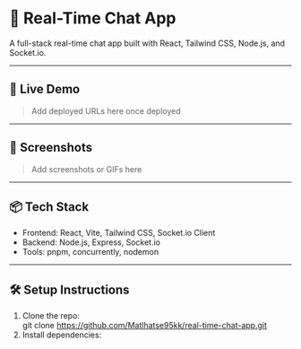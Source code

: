 # 💬 Real-Time Chat App

A full-stack real-time chat app built with React, Tailwind CSS, Node.js, and Socket.io.

---

## 🚀 Live Demo

> Add deployed URLs here once deployed

---

## 📸 Screenshots

> Add screenshots or GIFs here

---
## 📦 Tech Stack

- Frontend: React, Vite, Tailwind CSS, Socket.io Client  
- Backend: Node.js, Express, Socket.io  
- Tools: pnpm, concurrently, nodemon  

---

## 🛠 Setup Instructions

1. Clone the repo:  
   git clone https://github.com/Matlhatse95kk/real-time-chat-app.git  
2. Install dependencies:
